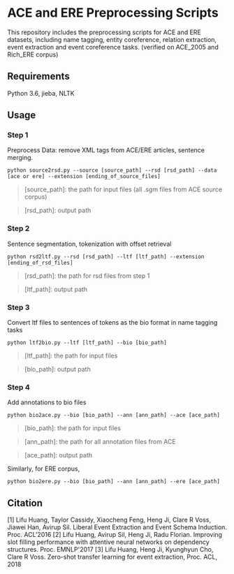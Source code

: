 # ACE and ERE Preprocessing Scripts

This repository includes the preprocessing scripts for ACE and ERE datasets, including name tagging, entity coreference, relation extraction, event extraction and event coreference tasks. (verified on ACE_2005 and Rich_ERE corpus)

## Requirements

Python 3.6, jieba, NLTK

## Usage

### Step 1
Preprocess Data: remove XML tags from ACE/ERE articles, sentence merging.

```
python source2rsd.py --source [source_path] --rsd [rsd_path] --data [ace or ere] --extension [ending_of_source_files]
```

 > [source_path]: the path for input files (all .sgm files from ACE source corpus)
 
 > [rsd_path]: output path
 
### Step 2
Sentence segmentation, tokenization with offset retrieval

```
python rsd2ltf.py --rsd [rsd_path] --ltf [ltf_path] --extension [ending_of_rsd_files]
```

 > [rsd_path]: the path for rsd files from step 1
 
 > [ltf_path]: output path
 
### Step 3
Convert ltf files to sentences of tokens as the bio format in name tagging tasks

```
python ltf2bio.py --ltf [ltf_path] --bio [bio_path]
```

 > [ltf_path]: the path for input files
 
 > [bio_path]: output path
 
 ### Step 4
Add annotations to bio files

```
python bio2ace.py --bio [bio_path] --ann [ann_path] --ace [ace_path]
```

 > [bio_path]: the path for input files
 
 > [ann_path]: the path for all annotation files from ACE
 
 > [ace_path]: output path
 
Similarly, for ERE corpus,

```
python bio2ere.py --bio [bio_path] --ann [ann_path] --ere [ace_path]
``` 

## Citation
[1] Lifu Huang, Taylor Cassidy, Xiaocheng Feng, Heng Ji, Clare R Voss, Jiawei Han, Avirup Sil. Liberal Event Extraction and Event Schema Induction. Proc. ACL'2016
[2] Lifu Huang, Avirup Sil, Heng Ji, Radu Florian. Improving slot filling performance with attentive neural networks on dependency structures. Proc. EMNLP'2017
[3] Lifu Huang, Heng Ji, Kyunghyun Cho, Clare R Voss. Zero-shot transfer learning for event extraction, Proc. ACL, 2018
